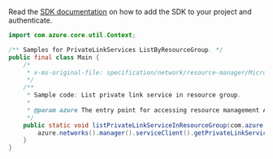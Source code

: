 Read the [SDK documentation](https://github.com/Azure/azure-sdk-for-java/blob/azure-resourcemanager_2.14.0/sdk/resourcemanager/azure-resourcemanager/README.md) on how to add the SDK to your project and authenticate.

```java
import com.azure.core.util.Context;

/** Samples for PrivateLinkServices ListByResourceGroup. */
public final class Main {
    /*
     * x-ms-original-file: specification/network/resource-manager/Microsoft.Network/stable/2021-05-01/examples/PrivateLinkServiceList.json
     */
    /**
     * Sample code: List private link service in resource group.
     *
     * @param azure The entry point for accessing resource management APIs in Azure.
     */
    public static void listPrivateLinkServiceInResourceGroup(com.azure.resourcemanager.AzureResourceManager azure) {
        azure.networks().manager().serviceClient().getPrivateLinkServices().listByResourceGroup("rg1", Context.NONE);
    }
}
```
